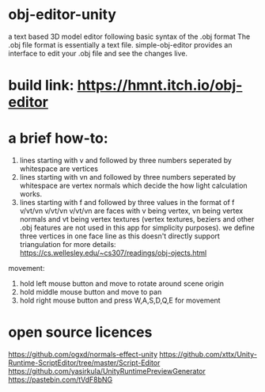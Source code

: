 # obj-editor-unity
a text based 3D model editor following basic syntax of the .obj format
The .obj file format is essentially a text file. 
simple-obj-editor provides an interface to edit your .obj file and see the changes live.

# build link: https://hmnt.itch.io/obj-editor

# a brief how-to:
1. lines starting with v and followed by three numbers seperated by whitespace are vertices
2. lines starting with vn and followed by three numbers seperated by whitespace are vertex normals which decide the how light calculation works.
3. lines starting with f and followed by three values in the format of
f    v/vt/vn     v/vt/vn      v/vt/vn
are faces with v being vertex, vn being vertex normals and vt being vertex textures
(vertex textures, beziers and other .obj features are not used in this app for simplicity purposes).
we define three vertices in one face line as this doesn't directly support triangulation
for more details: https://cs.wellesley.edu/~cs307/readings/obj-ojects.html

movement:
1. hold left mouse button and move to rotate around scene origin
2. hold middle mouse button and move to pan 
3. hold right mouse button and press W,A,S,D,Q,E for movement



# open source licences

https://github.com/ogxd/normals-effect-unity
https://github.com/xttx/Unity-Runtime-ScriptEditor/tree/master/Script-Editor
https://github.com/yasirkula/UnityRuntimePreviewGenerator
https://pastebin.com/tVdF8bNG
